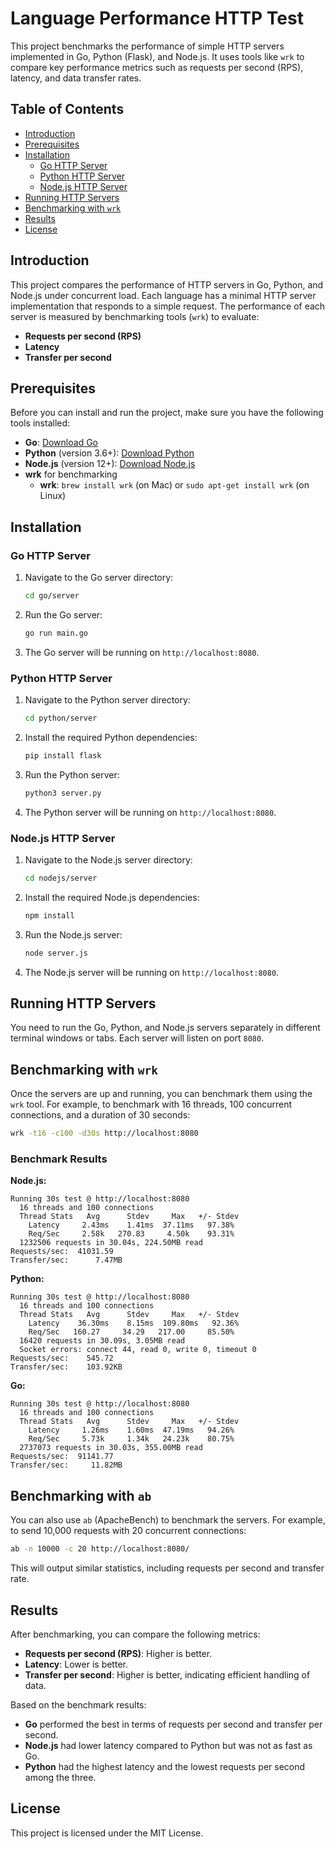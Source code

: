 # Language Performance HTTP Test

This project benchmarks the performance of simple HTTP servers implemented in Go, Python (Flask), and Node.js. It uses tools like `wrk` to compare key performance metrics such as requests per second (RPS), latency, and data transfer rates.

## Table of Contents
- [Introduction](#introduction)
- [Prerequisites](#prerequisites)
- [Installation](#installation)
  - [Go HTTP Server](#go-http-server)
  - [Python HTTP Server](#python-http-server)
  - [Node.js HTTP Server](#nodejs-http-server)
- [Running HTTP Servers](#running-http-servers)
- [Benchmarking with `wrk`](#benchmarking-with-wrk)
- [Results](#results)
- [License](#license)

## Introduction

This project compares the performance of HTTP servers in Go, Python, and Node.js under concurrent load. Each language has a minimal HTTP server implementation that responds to a simple request. The performance of each server is measured by benchmarking tools (`wrk`) to evaluate:
- **Requests per second (RPS)**
- **Latency**
- **Transfer per second**

## Prerequisites

Before you can install and run the project, make sure you have the following tools installed:

- **Go**: [Download Go](https://golang.org/doc/install)
- **Python** (version 3.6+): [Download Python](https://www.python.org/downloads/)
- **Node.js** (version 12+): [Download Node.js](https://nodejs.org/en/download/)
- **wrk** for benchmarking
  - **wrk**: `brew install wrk` (on Mac) or `sudo apt-get install wrk` (on Linux)

## Installation

### Go HTTP Server

1. Navigate to the Go server directory:
    ```bash
    cd go/server
    ```

2. Run the Go server:
    ```bash
    go run main.go
    ```

3. The Go server will be running on `http://localhost:8080`.

### Python HTTP Server

1. Navigate to the Python server directory:
    ```bash
    cd python/server
    ```

2. Install the required Python dependencies:
    ```bash
    pip install flask
    ```

3. Run the Python server:
    ```bash
    python3 server.py
    ```

4. The Python server will be running on `http://localhost:8080`.

### Node.js HTTP Server

1. Navigate to the Node.js server directory:
    ```bash
    cd nodejs/server
    ```

2. Install the required Node.js dependencies:
    ```bash
    npm install
    ```

3. Run the Node.js server:
    ```bash
    node server.js
    ```

4. The Node.js server will be running on `http://localhost:8080`.

## Running HTTP Servers

You need to run the Go, Python, and Node.js servers separately in different terminal windows or tabs. Each server will listen on port `8080`.

## Benchmarking with `wrk`

Once the servers are up and running, you can benchmark them using the `wrk` tool. For example, to benchmark with 16 threads, 100 concurrent connections, and a duration of 30 seconds:

```bash
wrk -t16 -c100 -d30s http://localhost:8080
```

### Benchmark Results

**Node.js:**

```plaintext
Running 30s test @ http://localhost:8080
  16 threads and 100 connections
  Thread Stats   Avg      Stdev     Max   +/- Stdev
    Latency     2.43ms    1.41ms  37.11ms   97.38%
    Req/Sec     2.58k   270.83     4.50k    93.31%
  1232506 requests in 30.04s, 224.50MB read
Requests/sec:  41031.59
Transfer/sec:      7.47MB
```

**Python:**

```plaintext
Running 30s test @ http://localhost:8080
  16 threads and 100 connections
  Thread Stats   Avg      Stdev     Max   +/- Stdev
    Latency    36.30ms    8.15ms  109.80ms   92.36%
    Req/Sec   160.27     34.29   217.00     85.50%
  16420 requests in 30.09s, 3.05MB read
  Socket errors: connect 44, read 0, write 0, timeout 0
Requests/sec:    545.72
Transfer/sec:    103.92KB
```

**Go:**

```plaintext
Running 30s test @ http://localhost:8080
  16 threads and 100 connections
  Thread Stats   Avg      Stdev     Max   +/- Stdev
    Latency     1.26ms    1.60ms  47.19ms   94.26%
    Req/Sec     5.73k     1.34k   24.23k    80.75%
  2737073 requests in 30.03s, 355.00MB read
Requests/sec:  91141.77
Transfer/sec:     11.82MB
```

## Benchmarking with `ab`

You can also use `ab` (ApacheBench) to benchmark the servers. For example, to send 10,000 requests with 20 concurrent connections:

```bash
ab -n 10000 -c 20 http://localhost:8080/
```

This will output similar statistics, including requests per second and transfer rate.

## Results

After benchmarking, you can compare the following metrics:
- **Requests per second (RPS)**: Higher is better.
- **Latency**: Lower is better.
- **Transfer per second**: Higher is better, indicating efficient handling of data.

Based on the benchmark results:
- **Go** performed the best in terms of requests per second and transfer per second.
- **Node.js** had lower latency compared to Python but was not as fast as Go.
- **Python** had the highest latency and the lowest requests per second among the three.

## License

This project is licensed under the MIT License.
